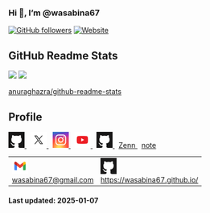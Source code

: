 ### Hi 👋, I’m @wasabina67

[![GitHub followers](https://img.shields.io/github/followers/wasabina67)](https://github.com/wasabina67?tab=followers)
[![Website](https://img.shields.io/website?url=https%3A%2F%2Fgravatar.com%2Fwasabina67&up_message=Gravatar&label=gravatar.com&color=%232b3f6d)](https://gravatar.com/wasabina67)

<!--
[![Twitter badge](https://img.shields.io/twitter/follow/wasabina67?style=social)](https://x.com/wasabina67)
-->

## GitHub Readme Stats

<img
  src="https://github-readme-stats.vercel.app/api?username=wasabina67&show_icons=true&count_private=true&theme=merko&hide_title=true&disable_animations=true"
  height="150"
/>
<img
  src="https://github-readme-stats.vercel.app/api/top-langs/?username=wasabina67&layout=compact&langs_count=6&theme=vue-dark&hide_title=true&disable_animations=true"
  height="150"
/>

<!--
[![](https://github-readme-stats.vercel.app/api/wakatime?username=wasabina67)](https://github.com/anuraghazra/github-readme-stats)
-->

[anuraghazra/github-readme-stats](https://github.com/anuraghazra/github-readme-stats)

## Profile

<div align="left">
  <a href="https://wasabina67.github.io/">
    <img
      src="https://raw.githubusercontent.com/edent/SuperTinyIcons/refs/heads/master/images/svg/github.svg"
      width="32"
      height="32"
    />
  </a>&nbsp;
  <a href="https://x.com/wasabina67">
    <img
      src="https://raw.githubusercontent.com/edent/SuperTinyIcons/refs/heads/master/images/svg/x.svg"
      width="32"
      height="32"
    />
  </a>&nbsp;
  <a href="https://www.instagram.com/wasabina67">
    <img
      src="https://raw.githubusercontent.com/edent/SuperTinyIcons/refs/heads/master/images/svg/instagram.svg"
      width="32"
      height="32"
    />
  </a>&nbsp;
  <a href="https://www.youtube.com/@wasabina67">
    <img
      src="https://raw.githubusercontent.com/edent/SuperTinyIcons/refs/heads/master/images/svg/youtube.svg"
      width="32"
      height="32"
    />
  </a>&nbsp;
  <a href="https://gist.github.com/wasabina67">
    <img
      src="https://raw.githubusercontent.com/edent/SuperTinyIcons/refs/heads/master/images/svg/github.svg"
      width="32"
      height="32"
    />
  </a>&nbsp;
  <a href="https://zenn.dev/wasabina67">
    Zenn
  </a>&nbsp;
  <a href="https://note.com/wasabina67">
    note
  </a>
</div>

<table>
  <tr>
    <td>
      <img src="https://raw.githubusercontent.com/edent/SuperTinyIcons/refs/heads/master/images/svg/gmail.svg" width="32" height="32" />
      <br>
      <a href="mailto:wasabina67@gmail.com">wasabina67@gmail.com</a>
    </td>
    <td>
      <img src="https://raw.githubusercontent.com/edent/SuperTinyIcons/refs/heads/master/images/svg/github.svg" width="32" height="32" />
      <br>
      <a href="https://wasabina67.github.io/">https://wasabina67.github.io/</a>
    </td>
  </tr>
</table>

#### **Last updated**: 2025-01-07
